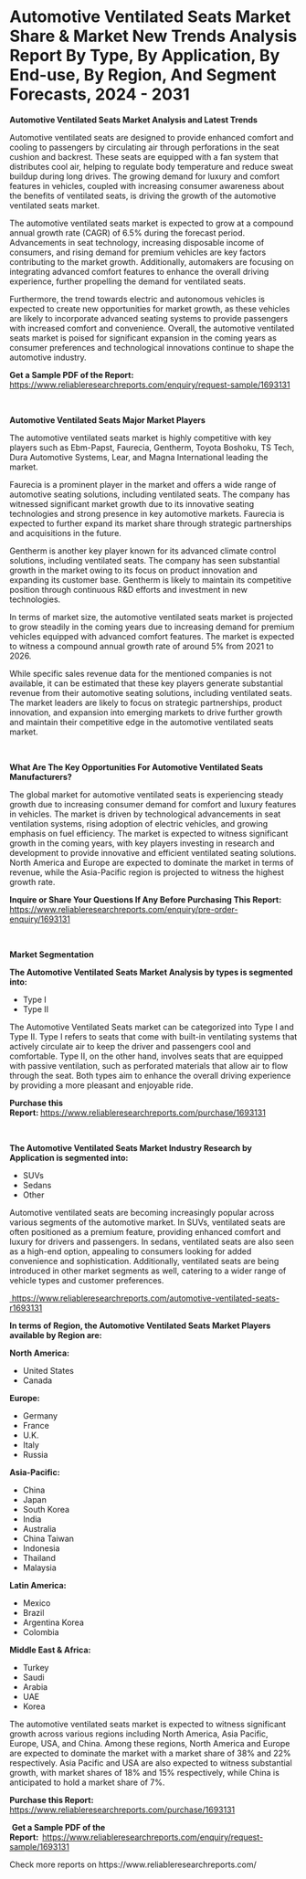 <p><h1>Automotive Ventilated Seats Market Share & Market New Trends Analysis Report By Type, By Application, By End-use, By Region, And Segment Forecasts, 2024 - 2031</h1></p><p><strong>Automotive Ventilated Seats Market Analysis and Latest Trends</strong></p>
<p><p>Automotive ventilated seats are designed to provide enhanced comfort and cooling to passengers by circulating air through perforations in the seat cushion and backrest. These seats are equipped with a fan system that distributes cool air, helping to regulate body temperature and reduce sweat buildup during long drives. The growing demand for luxury and comfort features in vehicles, coupled with increasing consumer awareness about the benefits of ventilated seats, is driving the growth of the automotive ventilated seats market.</p><p>The automotive ventilated seats market is expected to grow at a compound annual growth rate (CAGR) of 6.5% during the forecast period. Advancements in seat technology, increasing disposable income of consumers, and rising demand for premium vehicles are key factors contributing to the market growth. Additionally, automakers are focusing on integrating advanced comfort features to enhance the overall driving experience, further propelling the demand for ventilated seats.</p><p>Furthermore, the trend towards electric and autonomous vehicles is expected to create new opportunities for market growth, as these vehicles are likely to incorporate advanced seating systems to provide passengers with increased comfort and convenience. Overall, the automotive ventilated seats market is poised for significant expansion in the coming years as consumer preferences and technological innovations continue to shape the automotive industry.</p></p>
<p><strong>Get a Sample PDF of the Report:&nbsp;</strong> <a href="https://www.reliableresearchreports.com/enquiry/request-sample/1693131">https://www.reliableresearchreports.com/enquiry/request-sample/1693131</a></p>
<p>&nbsp;</p>
<p><strong>Automotive Ventilated Seats Major Market Players</strong></p>
<p><p>The automotive ventilated seats market is highly competitive with key players such as Ebm-Papst, Faurecia, Gentherm, Toyota Boshoku, TS Tech, Dura Automotive Systems, Lear, and Magna International leading the market. </p><p>Faurecia is a prominent player in the market and offers a wide range of automotive seating solutions, including ventilated seats. The company has witnessed significant market growth due to its innovative seating technologies and strong presence in key automotive markets. Faurecia is expected to further expand its market share through strategic partnerships and acquisitions in the future.</p><p>Gentherm is another key player known for its advanced climate control solutions, including ventilated seats. The company has seen substantial growth in the market owing to its focus on product innovation and expanding its customer base. Gentherm is likely to maintain its competitive position through continuous R&D efforts and investment in new technologies.</p><p>In terms of market size, the automotive ventilated seats market is projected to grow steadily in the coming years due to increasing demand for premium vehicles equipped with advanced comfort features. The market is expected to witness a compound annual growth rate of around 5% from 2021 to 2026.</p><p>While specific sales revenue data for the mentioned companies is not available, it can be estimated that these key players generate substantial revenue from their automotive seating solutions, including ventilated seats. The market leaders are likely to focus on strategic partnerships, product innovation, and expansion into emerging markets to drive further growth and maintain their competitive edge in the automotive ventilated seats market.</p></p>
<p>&nbsp;</p>
<p><strong>What Are The Key Opportunities For Automotive Ventilated Seats Manufacturers?</strong></p>
<p><p>The global market for automotive ventilated seats is experiencing steady growth due to increasing consumer demand for comfort and luxury features in vehicles. The market is driven by technological advancements in seat ventilation systems, rising adoption of electric vehicles, and growing emphasis on fuel efficiency. The market is expected to witness significant growth in the coming years, with key players investing in research and development to provide innovative and efficient ventilated seating solutions. North America and Europe are expected to dominate the market in terms of revenue, while the Asia-Pacific region is projected to witness the highest growth rate.</p></p>
<p><strong>Inquire or Share Your Questions If Any Before Purchasing This Report:</strong> <a href="https://www.reliableresearchreports.com/enquiry/pre-order-enquiry/1693131">https://www.reliableresearchreports.com/enquiry/pre-order-enquiry/1693131</a></p>
<p>&nbsp;</p>
<p><strong>Market Segmentation</strong></p>
<p><strong>The Automotive Ventilated Seats Market Analysis by types is segmented into:</strong></p>
<p><ul><li>Type I</li><li>Type II</li></ul></p>
<p><p>The Automotive Ventilated Seats market can be categorized into Type I and Type II. Type I refers to seats that come with built-in ventilating systems that actively circulate air to keep the driver and passengers cool and comfortable. Type II, on the other hand, involves seats that are equipped with passive ventilation, such as perforated materials that allow air to flow through the seat. Both types aim to enhance the overall driving experience by providing a more pleasant and enjoyable ride.</p></p>
<p><strong>Purchase this Report:&nbsp;</strong><a href="https://www.reliableresearchreports.com/purchase/1693131">https://www.reliableresearchreports.com/purchase/1693131</a></p>
<p>&nbsp;</p>
<p><strong>The Automotive Ventilated Seats Market Industry Research by Application is segmented into:</strong></p>
<p><ul><li>SUVs</li><li>Sedans</li><li>Other</li></ul></p>
<p><p>Automotive ventilated seats are becoming increasingly popular across various segments of the automotive market. In SUVs, ventilated seats are often positioned as a premium feature, providing enhanced comfort and luxury for drivers and passengers. In sedans, ventilated seats are also seen as a high-end option, appealing to consumers looking for added convenience and sophistication. Additionally, ventilated seats are being introduced in other market segments as well, catering to a wider range of vehicle types and customer preferences.</p></p>
<p><a href="https://www.reliableresearchreports.com/automotive-ventilated-seats-r1693131">&nbsp;https://www.reliableresearchreports.com/automotive-ventilated-seats-r1693131</a></p>
<p><strong>In terms of Region, the Automotive Ventilated Seats Market Players available by Region are:</strong></p>
<p>
    <p> <strong> North America: </strong>
        <ul>
            <li>United States</li>
            <li>Canada</li>
        </ul>
        </p> 
    <p> <strong> Europe: </strong>
        <ul>
            <li>Germany</li>
            <li>France</li>
            <li>U.K.</li>
            <li>Italy</li>
            <li>Russia</li>
        </ul>
        </p> 
    <p> <strong> Asia-Pacific: </strong>
        <ul>
            <li>China</li>
            <li>Japan</li>
            <li>South Korea</li>
            <li>India</li>
            <li>Australia</li>
            <li>China Taiwan</li>
            <li>Indonesia</li>
            <li>Thailand</li>
            <li>Malaysia</li>
        </ul>
        </p> 
    <p> <strong> Latin America: </strong>
        <ul>
            <li>Mexico</li>
            <li>Brazil</li>
            <li>Argentina Korea</li>
            <li>Colombia</li>
        </ul>
        </p> 
    <p> <strong> Middle East & Africa: </strong>
        <ul>
            <li>Turkey</li>
            <li>Saudi</li>
            <li>Arabia</li>
            <li>UAE</li>
            <li>Korea</li>
        </ul>
    </p>
    </p>
<p><p>The automotive ventilated seats market is expected to witness significant growth across various regions including North America, Asia Pacific, Europe, USA, and China. Among these regions, North America and Europe are expected to dominate the market with a market share of 38% and 22% respectively. Asia Pacific and USA are also expected to witness substantial growth, with market shares of 18% and 15% respectively, while China is anticipated to hold a market share of 7%.</p></p>
<p><strong>Purchase this Report: </strong><a href="https://www.reliableresearchreports.com/purchase/1693131">https://www.reliableresearchreports.com/purchase/1693131</a></p>
<p>&nbsp;<strong>Get a Sample PDF of the Report:&nbsp;&nbsp;</strong><a href="https://www.reliableresearchreports.com/enquiry/request-sample/1693131">https://www.reliableresearchreports.com/enquiry/request-sample/1693131</a></p>
<p><strong></strong></p>
<p>Check more reports on https://www.reliableresearchreports.com/</p>